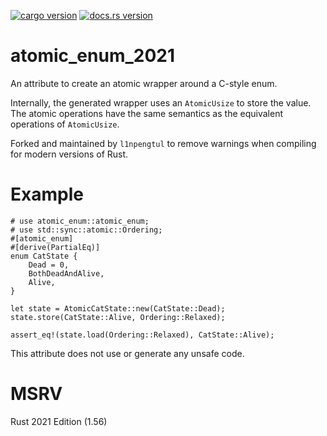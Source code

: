 [![cargo version](https://img.shields.io/crates/v/atomic_enum_2021.svg)](https://crates.io/crates/atomic_enum_2021) 
[![docs.rs version](https://img.shields.io/docsrs/atomic_enum_2021)](https://docs.rs/atomic_enum_2021/latest/atomic_enum_2021/)
# atomic_enum_2021

 An attribute to create an atomic wrapper around a C-style enum.

 Internally, the generated wrapper uses an `AtomicUsize` to store the value.
 The atomic operations have the same semantics as the equivalent operations
 of `AtomicUsize`.

Forked and maintained by `l1npengtul` to remove warnings when compiling for modern versions of Rust.  

 # Example
 ```
 # use atomic_enum::atomic_enum;
 # use std::sync::atomic::Ordering;
 #[atomic_enum]
 #[derive(PartialEq)]
 enum CatState {
     Dead = 0,
     BothDeadAndAlive,
     Alive,
 }

 let state = AtomicCatState::new(CatState::Dead);
 state.store(CatState::Alive, Ordering::Relaxed);

 assert_eq!(state.load(Ordering::Relaxed), CatState::Alive);
 ```

 This attribute does not use or generate any unsafe code.

# MSRV
Rust 2021 Edition (1.56)